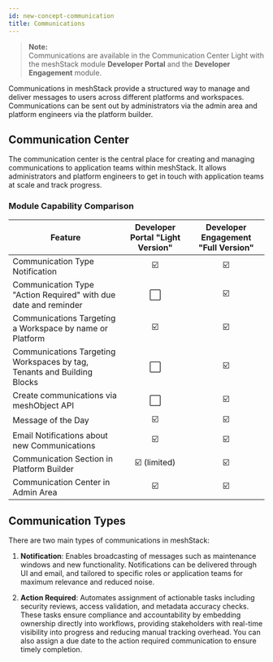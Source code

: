 ```yaml
---
id: new-concept-communication
title: Communications
---
```


> **Note:**  
> Communications are available in the Communication Center Light with the meshStack module **Developer Portal** and the **Developer Engagement** module.

Communications in meshStack provide a structured way to manage and deliver messages to users across different platforms and workspaces. Communications can be sent out by administrators via the admin area and platform engineers via the platform builder.

## Communication Center

The communication center is the central place for creating and managing communications to application teams within meshStack. It allows administrators and platform engineers to get in touch with application teams at scale and track progress.

### Module Capability Comparison

| Feature | Developer Portal "Light Version" | Developer Engagement "Full Version"|
|---|:---:|:---:|
| Communication Type Notification | ☑️ | ☑️ |
| Communication Type "Action Required" with due date and reminder | ⬜ | ☑️ |
| Communications Targeting a Workspace by name or Platform | ☑️ | ☑️ |
| Communications Targeting Workspaces by tag, Tenants and Building Blocks | ⬜ | ☑️ |
| Create communications via meshObject API | ⬜ | ☑️ |
| Message of the Day | ☑️ | ☑️ |
| Email Notifications about new Communications | ☑️ | ☑️ |
| Communication Section in Platform Builder | ☑️ (limited) | ☑️ |
| Communication Center in Admin Area | ☑️ | ☑️ |

## Communication Types

There are two main types of communications in meshStack:

1. **Notification**: Enables broadcasting of messages such as maintenance windows and new functionality. Notifications can be delivered through UI and email, and tailored to specific roles or application teams for maximum relevance and reduced noise.

2. **Action Required**: Automates assignment of actionable tasks including security reviews, access validation, and metadata accuracy checks. These tasks ensure compliance and accountability by embedding ownership directly into workflows, providing stakeholders with real-time visibility into progress and reducing manual tracking overhead. You can also assign a due date to the action required communication to ensure timely completion.

<!--
## Related Resources
- [How to Provide Security Contact Information in Tenants](./new-guide-how-to-provide-security-contact.md)
- [How to Manage a Workspace](./new-guide-how-to-manage-a-workspace.md)
- [meshStack Areas](./new-concept-meshstackareas.md)
-->
